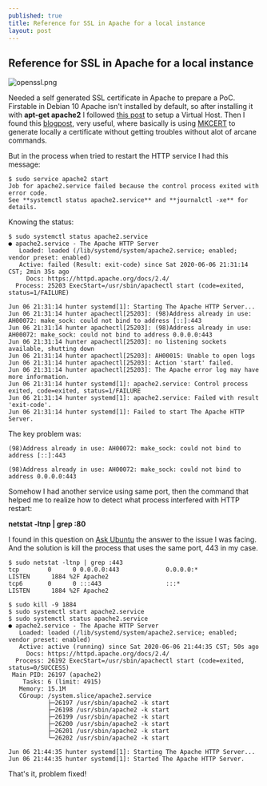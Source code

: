 ```yaml
---
published: true
title: Reference for SSL in Apache for a local instance
layout: post
---
```

## Reference for SSL in Apache for a local instance

![openssl.png]({{site.baseurl}}/_posts/openssl.png)

Needed a self generated SSL certificate in Apache to prepare a PoC. Firstable in Debian 10 Apache isn't installed by default, so after installing it with **apt-get apache2** I followed [this post](https://web.archive.org/web/20200607175202/https://www.ostechnix.com/configure-apache-virtual-hosts-ubuntu-part-1) to setup a Virtual Host. Then I found this [blogpost](https://web.archive.org/web/20200606214103/https://kifarunix.com/how-to-create-self-signed-ssl-certificate-with-mkcert-on-ubuntu-18-04/), very useful, where basically is using [MKCERT](https://github.com/FiloSottile/mkcert) to generate locally a certificate without getting troubles without alot of arcane commands.  

But in the process when tried to restart the HTTP service I had this message:

```
$ sudo service apache2 start
Job for apache2.service failed because the control process exited with error code.
See **systemctl status apache2.service** and **journalctl -xe** for details.
```

Knowing the status:
```
$ sudo systemctl status apache2.service 
● apache2.service - The Apache HTTP Server
   Loaded: loaded (/lib/systemd/system/apache2.service; enabled; vendor preset: enabled)
   Active: failed (Result: exit-code) since Sat 2020-06-06 21:31:14 CST; 2min 35s ago
     Docs: https://httpd.apache.org/docs/2.4/
  Process: 25203 ExecStart=/usr/sbin/apachectl start (code=exited, status=1/FAILURE)

Jun 06 21:31:14 hunter systemd[1]: Starting The Apache HTTP Server...
Jun 06 21:31:14 hunter apachectl[25203]: (98)Address already in use: AH00072: make_sock: could not bind to address [::]:443
Jun 06 21:31:14 hunter apachectl[25203]: (98)Address already in use: AH00072: make_sock: could not bind to address 0.0.0.0:443
Jun 06 21:31:14 hunter apachectl[25203]: no listening sockets available, shutting down
Jun 06 21:31:14 hunter apachectl[25203]: AH00015: Unable to open logs
Jun 06 21:31:14 hunter apachectl[25203]: Action 'start' failed.
Jun 06 21:31:14 hunter apachectl[25203]: The Apache error log may have more information.
Jun 06 21:31:14 hunter systemd[1]: apache2.service: Control process exited, code=exited, status=1/FAILURE
Jun 06 21:31:14 hunter systemd[1]: apache2.service: Failed with result 'exit-code'.
Jun 06 21:31:14 hunter systemd[1]: Failed to start The Apache HTTP Server.
```

The key problem was:
```
(98)Address already in use: AH00072: make_sock: could not bind to address [::]:443

(98)Address already in use: AH00072: make_sock: could not bind to address 0.0.0.0:443
```

Somehow I had another service using same port, then the command that helped me to realize how to detect what process interfered with HTTP restart:

**netstat -ltnp | grep :80**

I found in this question on [Ask Ubuntu](https://askubuntu.com/questions/277162/apache-fails-to-start-address-already-in-use-but-not-really) the answer to the issue I was facing. And the solution is kill the process that uses the same port, 443 in my case.

```
$ sudo netstat -ltnp | grep :443
tcp        0      0 0.0.0.0:443             0.0.0.0:*               LISTEN      1884 %2F Apache2   
tcp6       0      0 :::443                  :::*                    LISTEN      1884 %2F Apache2
```

```
$ sudo kill -9 1884
$ sudo systemctl start apache2.service 
$ sudo systemctl status apache2.service 
● apache2.service - The Apache HTTP Server
   Loaded: loaded (/lib/systemd/system/apache2.service; enabled; vendor preset: enabled)
   Active: active (running) since Sat 2020-06-06 21:44:35 CST; 50s ago
     Docs: https://httpd.apache.org/docs/2.4/
  Process: 26192 ExecStart=/usr/sbin/apachectl start (code=exited, status=0/SUCCESS)
 Main PID: 26197 (apache2)
    Tasks: 6 (limit: 4915)
   Memory: 15.1M
   CGroup: /system.slice/apache2.service
           ├─26197 /usr/sbin/apache2 -k start
           ├─26198 /usr/sbin/apache2 -k start
           ├─26199 /usr/sbin/apache2 -k start
           ├─26200 /usr/sbin/apache2 -k start
           ├─26201 /usr/sbin/apache2 -k start
           └─26202 /usr/sbin/apache2 -k start

Jun 06 21:44:35 hunter systemd[1]: Starting The Apache HTTP Server...
Jun 06 21:44:35 hunter systemd[1]: Started The Apache HTTP Server.
```

That's it, problem fixed!
